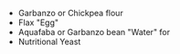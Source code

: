 - Garbanzo or Chickpea flour
- Flax "Egg"
- Aquafaba or Garbanzo bean "Water" for 
- Nutritional Yeast